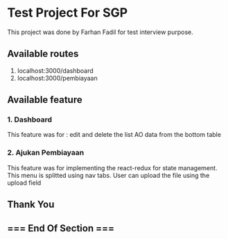 # Test Project For SGP

This project was done by Farhan Fadil for test interview purpose.

## Available routes

1. localhost:3000/dashboard
2. localhost:3000/pembiayaan

## Available feature

### 1. Dashboard

This feature was for : edit and delete the list AO data from the bottom table

### 2. Ajukan Pembiayaan

This feature was for implementing the react-redux for state management. This menu is splitted using nav tabs. User can upload the file using the upload field

## Thank You

## === End Of Section ===
